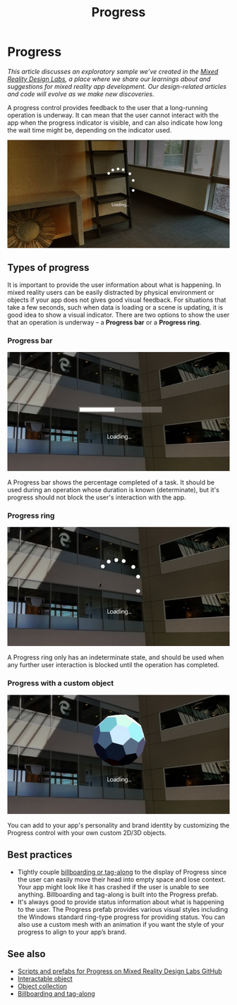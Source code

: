 ﻿---
title: Progress
description: 
author: 
ms.author: randyw
ms.date: 2/28/2018
ms.topic: article
keywords: 
---



# Progress

*This article discusses an exploratory sample we’ve created in the [Mixed Reality Design Labs](https://github.com/Microsoft/MRDesignLabs_Unity), a place where we share our learnings about and suggestions for mixed reality app development. Our design-related articles and code will evolve as we make new discoveries.*

A progress control provides feedback to the user that a long-running operation is underway. It can mean that the user cannot interact with the app when the progress indicator is visible, and can also indicate how long the wait time might be, depending on the indicator used.

![Progress ring example in HoloLens](images/640px-progress-hero.jpg)

## Types of progress

It is important to provide the user information about what is happening. In mixed reality users can be easily distracted by physical environment or objects if your app does not gives good visual feedback. For situations that take a few seconds, such when data is loading or a scene is updating, it is good idea to show a visual indicator. There are two options to show the user that an operation is underway – a **Progress bar** or a **Progress ring**.

### Progress bar

![Progress bar example in HoloLens](images/640px-progressbar.jpg)

A Progress bar shows the percentage completed of a task. It should be used during an operation whose duration is known (determinate), but it's progress should not block the user's interaction with the app.

### Progress ring

![Progress ring example in HoloLens](images/640px-progressring.jpg)

A Progress ring only has an indeterminate state, and should be used when any further user interaction is blocked until the operation has completed.

### Progress with a custom object

![Progress with custom mesh example in HoloLens](images/640px-progresscustom.jpg)

You can add to your app's personality and brand identity by customizing the Progress control with your own custom 2D/3D objects.

## Best practices
* Tightly couple [billboarding or tag-along](billboarding-and-tag-along.md) to the display of Progress since the user can easily move their head into empty space and lose context. Your app might look like it has crashed if the user is unable to see anything. Billboarding and tag-along is built into the Progress prefab.
* It's always good to provide status information about what is happening to the user. The Progress prefab provides various visual styles including the Windows standard ring-type progress for providing status. You can also use a custom mesh with an animation if you want the style of your progress to align to your app’s brand.

## See also
* [Scripts and prefabs for Progress on Mixed Reality Design Labs GitHub](https://github.com/Microsoft/MRDesignLabs_Unity/tree/master/DesignLabs_Unity_Examples)
* [Interactable object](interactable-object.md)
* [Object collection](object-collection.md)
* [Billboarding and tag-along](billboarding-and-tag-along.md)